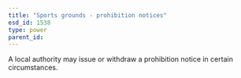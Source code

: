 ```yaml
---
title: "Sports grounds - prohibition notices"
esd_id: 1538
type: power
parent_id:  
---
```


A local authority may issue or withdraw a prohibition notice in certain circumstances.

